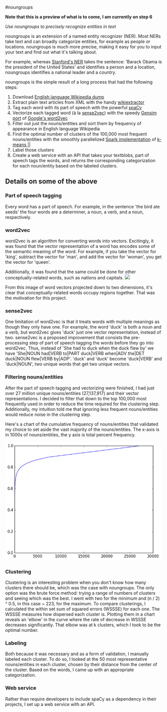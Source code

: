 #noungroups

__Note that this is a preview of what is to come, I am currently on step 6__

*Use noungroups to precisely recognize entities in text*

noungroups is an extension of a named entity recognizer (NER). Most NERs take text and can broadly categorize entities, for example as people or locations. noungroups is much more precise, making it easy for you to input your text and find out what it's talking about.

For example, whereas [Stanford's NER](http://nlp.stanford.edu/software/CRF-NER.shtml) takes the sentence: 'Barack Obama is the president of the United States' and identifies a person and a location, noungroups identifies a national leader and a country.

noungroups is the simple result of a long process that had the following steps:

1. Download [English language Wikipedia dump](https://archive.org/details/enwiki-20080103)
2. Extract plain text articles from  XML with the handy [wikiextractor](https://github.com/attardi/wikiextractor/wiki)
3. Tag each word with its part of speech with the powerful [spaCy](https://github.com/spacy-io/spaCy)
4. Vectorize each tagged word (à la [sense2vec](http://arxiv.org/abs/1511.06388)) with the speedy [Gensim port](https://github.com/piskvorky/gensim/) of [Google's word2vec](https://code.google.com/archive/p/word2vec/)
5. Filter out just the nouns/entities and sort them by frequency of appearance in English language Wikipedia
6. Find the optimal number of clusters of the 100,000 most frequent nouns/entities with the smoothly parallelized [Spark implementation](http://spark.apache.org/docs/latest/mllib-clustering.html) of [k-means ||](http://theory.stanford.edu/~sergei/papers/vldb12-kmpar.pdf)
7. Label those clusters
8. Create a web service with an API that takes your textblobs, part of speech tags the words, and returns the corresponding categorization for each noun/entity based on the labeled clusters.

## Details on some of the above

### Part of speech tagging
Every word has a part of speech.  For example, in the sentence 'the bird ate seeds' the four words are a determiner, a noun, a verb, and a noun, respectively.

### word2vec
word2vec is an algorithm for converting words into vectors.  Excitingly, it was found that the vector representation of a word has encodes some of the semantic meaning of the word.  For example, if you take the vector for 'king', subtract the vector for 'man', and add the vector for 'woman', you get the vector for 'queen'.

Additionally, it was found that the same could be done for other conceptually-related words, such as nations and capitals.
<img src="http://deeplearning4j.org/img/countries_capitals.png" width="500px">

From this image of word vectors projected down to two dimensions, it's clear that conceptually-related words occupy regions together.  That was the motivation for this project.

### sense2vec
One limitation of word2vec is that it treats words with multiple meanings as though they only have one.  For example, the word 'duck' is both a noun and a verb, but word2vec gives 'duck' just one vector representation, instead of two.  sense2vec is a proposed improvement that consists the pre-processing step of part of speech tagging the words before they go into word2vec.  Thus, instead of 'She had to duck when the duck flew by' we have 'She|NOUN had|VERB to|PART duck|VERB when|ADV the|DET duck|NOUN flew|VERB by|ADP'.  'duck' and 'duck' become 'duck|VERB' and 'duck|NOUN', two unique words that get two unique vectors.

### Filtering nouns/entities
After the part of speech tagging and vectorizing were finished, I had just over 27 million unique nouns/entities (27,137,917) and their vector representations.  I decided to filter that down to the top 100,000 most frequently used in order to reduce the time required for the clustering step.  Additionally, my intuition told me that ignoring less frequent nouns/entities would reduce noise in the clustering step.

Here's a chart of the cumulative frequency of nouns/entities that validated my choice to set aside the vast majority of the nouns/entities.  The x-axis is in 1000s of nouns/entities, the y axis is total percent frequency.

<img src="images/cumulative_frequencies.png" width="500px">


### Clustering
Clustering is an interesting problem when you don't know how many clusters there should be, which was the case with noungroups.  The only option was the brute force method: trying a range of numbers of clusters and seeing which was the best.  I went with two for the minimum and (n / 2) ^ 0.5, in this case ~ 223, for the maximum.  To compare clusterings, I calculated the within set sum of squared errors (WSSSE) for each one.  The WSSSE measures how dispersed each cluster is.  Plotting them in a chart reveals an 'elbow' in the curve where the rate of decrease in WSSSE decreases significantly.  That elbow was at k clusters, which I took to be the optimal number.

### Labeling
Both because it was necessary and as a form of validation, I manually labeled each cluster.  To do so, I looked at the 50 most representative nouns/entities in each cluster, chosen by their distance from the center of the cluster.  Based on the words, I came up with an appropriate categorization.

### Web service
Rather than require developers to include spaCy as a dependency in their projects, I set up a web service with an API.
